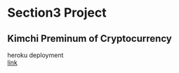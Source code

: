 # Section3 Project
## Kimchi Preminum of Cryptocurrency
heroku deployment  
[link](https://kimpprojet.herokuapp.com/)
